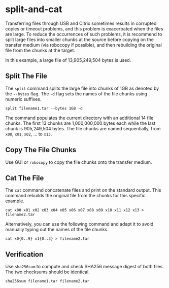 # split-and-cat

Transferring files through USB and Citrix sometimes results in corrupted copies or timeout problems, and this problem is exacerbated when the files are large. To reduce the occurrences of such problems, it is recommend to split large files into smaller chunks at the source before copying on the transfer medium (via robocopy if possible), and then rebuilding the original file from the chunks at the target.

In this example, a large file of 13,905,249,504 bytes is used.

## Split The File
The `split` command splits the large file into chunks of 1GB as denoted by the `--bytes` flag. The `-d` flag sets the names of the file chunks using numeric suffixes.

    split filename1.tar --bytes 1GB -d

The command populates the current directory with an additional 14 file chunks. The first 13 chunks are 1,000,000,000 bytes each while the last chunk is 905,249,504 bytes. The file chunks are named sequentially, from `x00`, `x01`, `x02`, ... to `x13`.

## Copy The File Chunks
Use GUI or `robocopy` to copy the file chunks onto the transfer medium.

## Cat The File
The `cat` command concatenate files and print on the standard output. This command rebuilds the original file from the chunks for this specific example.

    cat x00 x01 x02 x03 x04 x05 x06 x07 x08 x09 x10 x11 x12 x13 > filename2.tar

Alternatively, you can use the following command and adapt it to avoid manually typing out the names of the file chunks.

    cat x0{0..9} x1{0..3} > filename2.tar

## Verification
Use `sha256sum` to compute and check SHA256 message digest of both files. The two checksums should be identical.

    sha256sum filename1.tar filename2.tar
